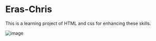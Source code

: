 # Eras-Chris
 This is a learning project of HTML and css for enhancing these skills.
 
![image](https://i.postimg.cc/QtnWJ9pM/Screen-Shot-2019-12-02-at-12-32-57.png)

